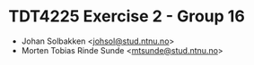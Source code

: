 # TDT4225 Exercise 2 - Group 16

- Johan Solbakken \<johsol@stud.ntnu.no>
- Morten Tobias Rinde Sunde \<mtsunde@stud.ntnu.no>
